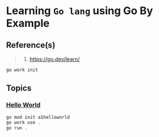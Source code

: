 # Learning `Go lang` using Go By Example

## Reference(s)

> 1. <https://go.dev/learn/>

```powershell
go work init
```

## Topics

### [Hello World](https://gobyexample.com/hello-world)

```powershell
go mod init a1helloworld
go work use .
go run .
```
